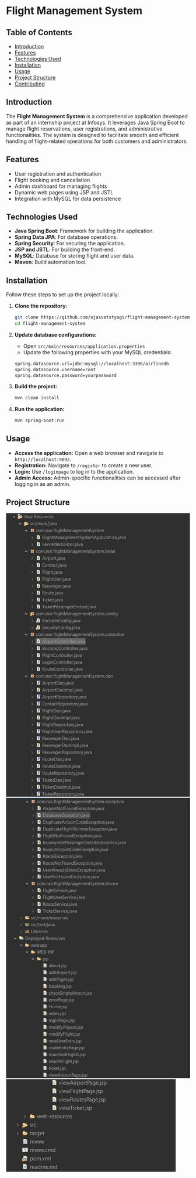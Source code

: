 # Flight Management System

## Table of Contents

- [Introduction](#introduction)
- [Features](#features)
- [Technologies Used](#technologies-used)
- [Installation](#installation)
- [Usage](#usage)
- [Project Structure](#project-structure)
- [Contributing](#contributing)

## Introduction

The **Flight Management System** is a comprehensive application developed as part of an internship project at Infosys. It leverages Java Spring Boot to manage flight reservations, user registrations, and administrative functionalities. The system is designed to facilitate smooth and efficient handling of flight-related operations for both customers and administrators.

## Features

- User registration and authentication
- Flight booking and cancellation
- Admin dashboard for managing flights
- Dynamic web pages using JSP and JSTL
- Integration with MySQL for data persistence

## Technologies Used

- **Java Spring Boot**: Framework for building the application.
- **Spring Data JPA**: For database operations.
- **Spring Security**: For securing the application.
- **JSP and JSTL**: For building the front-end.
- **MySQL**: Database for storing flight and user data.
- **Maven**: Build automation tool.

## Installation

Follow these steps to set up the project locally:

1. **Clone the repository:**
    ```bash
    git clone https://github.com/ojasvatstyagi/flight-management-system.git
    cd flight-management-system
    ```

2. **Update database configurations:**
    - Open `src/main/resources/application.properties`
    - Update the following properties with your MySQL credentials:
    ```properties
    spring.datasource.url=jdbc:mysql://localhost:3306/airlinedb
    spring.datasource.username=root
    spring.datasource.password=yourpassword
    ```

3. **Build the project:**
    ```bash
    mvn clean install
    ```

4. **Run the application:**
    ```bash
    mvn spring-boot:run
    ```

## Usage

- **Access the application:** Open a web browser and navigate to `http://localhost:9092`.
- **Registration:** Navigate to `/register` to create a new user.
- **Login:** Use `/loginpage` to log in to the application.
- **Admin Access:** Admin-specific functionalities can be accessed after logging in as an admin.

## Project Structure
![Flight Management System Structure ](StructurePart1.png)
![Flight Management System Structure ](StructurePart2.png)
![Flight Management System Structure ](StructurePart3.png)

